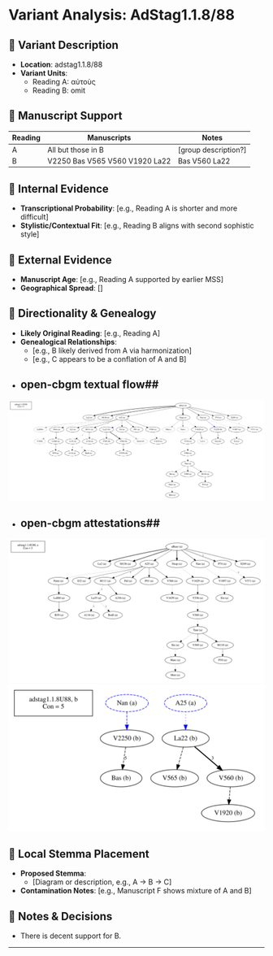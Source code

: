 # Variant Analysis: AdStag1.1.8/88

## 📌 Variant Description
- **Location**: adstag1.1.8/88
- **Variant Units**: 
  - Reading A: αὐτοὺς
  - Reading B: omit

## 🧬 Manuscript Support
| Reading | Manuscripts | Notes |
|--------|-------------|-------|
| A      | All but those in B | [group description?] |
| B      | V2250 Bas V565 V560 V1920 La22 | Bas V560 La22 |

## 🧠 Internal Evidence
- **Transcriptional Probability**: [e.g., Reading A is shorter and more difficult]
- **Stylistic/Contextual Fit**: [e.g., Reading B aligns with second sophistic style]

## 🧭 External Evidence
- **Manuscript Age**: [e.g., Reading A supported by earlier MSS]
- **Geographical Spread**: []

## 🔄 Directionality & Genealogy
- **Likely Original Reading**: [e.g., Reading A]
- **Genealogical Relationships**:
  - [e.g., B likely derived from A via harmonization]
  - [e.g., C appears to be a conflation of A and B]
- ## open-cbgm textual flow##
![adstag1.1.8U88](flow/adstag1.1.8U88-textual-flow.svg "adstag1.1.8U88")
- ## open-cbgm attestations##
![adstag1.1.8U88Ra](attestations/adstag1.1.8U88Ra-coherence-attestations.svg "adstag1.1.8U88Ra")
![adstag1.1.8U88Rb](attestations/adstag1.1.8U88Rb-coherence-attestations.svg "adstag1.1.8U88Rb")

## 🌿 Local Stemma Placement
- **Proposed Stemma**:
  - [Diagram or description, e.g., A → B → C]
- **Contamination Notes**: [e.g., Manuscript F shows mixture of A and B]

## 📝 Notes & Decisions
- There is decent support for B.

---